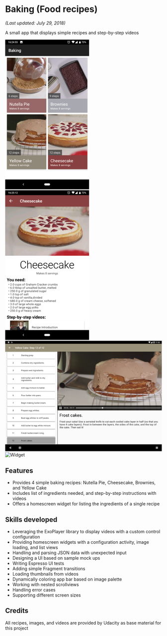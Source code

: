 # Baking (Food recipes)
_(Last updated: July 29, 2018)_

A small app that displays simple recipes and step-by-step videos

![List](/website/images/screenshot_baking_list-phone-portrait.png) ![Detail](/website/images/screenshot_baking_detail-phone-portrait.png)
![Step](/website/images/screenshot_baking_step-tablet-landscape.png)
![Widget](/website/images/screenshot_baking_widget-tablet-landscape.png)

## Features

- Provides 4 simple baking recipes: Nutella Pie, Cheesecake, Brownies, and Yellow Cake
- Includes list of ingredients needed, and step-by-step instructions with videos
- Offers a homescreen widget for listing the ingredients of a single recipe

## Skills developed

- Leveraging the ExoPlayer library to display videos with a custom control configuration
- Providing homescreen widgets with a configuration activity, image loading, and list views
- Handling and parsing JSON data with unexpected input
- Designing a UI based on sample mock ups
- Writing Espresso UI tests
- Adding simple Fragment transitions
- Loading thumbnails from videos
- Dynamically coloring app bar based on image palette
- Working with nested scrollviews
- Handling error cases
- Supporting different screen sizes

## Credits

All recipes, images, and videos are provided by Udacity as base material for this project
